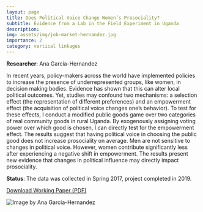 ```yaml
---
layout: page
title: Does Political Voice Change Women’s Prosociality?
subtitle: Evidence from a Lab in the Field Experiment in Uganda  
description:  
img: assets/img/job-market-hernandez.jpg 
importance: 2
category: vertical linkages
---
```


**Researcher**: Ana Garcia-Hernandez   
  
In recent years, policy-makers across the world have implemented policies to increase the presence of underrepresented groups, like women, in decision making bodies. Evidence has shown that this can alter local political outcomes. Yet, studies may confound two mechanisms: a selection effect (the representation of different preferences) and an empowerment effect (the acquisition of political voice changes one’s behavior). To test for these effects, I conduct a modified public goods game over two categories of real community goods in rural Uganda. By exogenously assigning voting power over which good is chosen, I can directly test for the empowerment effect. The results suggest that having political voice in choosing the public good does not increase prosociality on average. Men are not sensitive to changes in political voice. However, women contribute significantly less after experiencing a negative shift in empowerment. The results present new evidence that changes in political influence may directly impact prosociality.  
  
**Status**: The data was collected in Spring 2017, project completed in 2019.  




[Download Working Paper (PDF)](../../assets/pdf/articles/job-market-paper.pdf)  
 
   
  
![Image by Ana Garcia-Hernandez](../../assets/img/job-market-hernandez.jpg)

